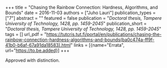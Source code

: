 +++
title = "Chasing the Rainbow Connection: Hardness, Algorithms, and Bounds"
date = 2016-11-03
authors = ["Juho Lauri"]
publication_types = ["7"]
abstract = ""
featured = false
publication = "*Doctoral thesis, Tampere University of Technology, 1428, pp. 1459-2045*"
publication_short = "*Doctoral thesis, Tampere University of Technology, 1428, pp. 1459-2045*"
tags = []
url_pdf = "https://tutcris.tut.fi/portal/en/publications/chasing-the-rainbow-connection-hardness-algorithms-and-bounds(ba0c474a-ff9f-41b0-b6af-67a91da18583).html"
links = [{name="Errata", url="https://to.be.added}]
+++

Approved with distinction.
